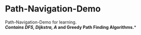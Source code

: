 # Path-Navigation-Demo
Path-Navigation-Demo for learning.  
***Contains DFS, Dijkstra, A* and Greedy Path Finding Algorithms.***
